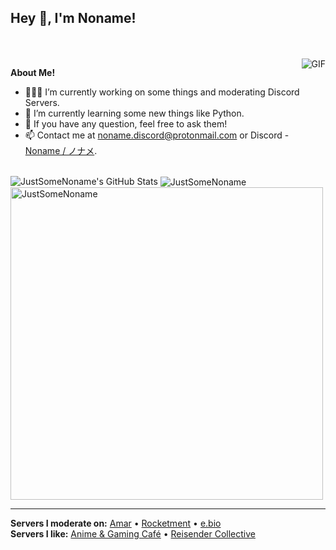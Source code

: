 <h2 title="hehehe"> Hey 👋, I'm Noname!</h2>
<br />
<br />


  <img align="right" alt="GIF" src="https://cdn.discordapp.com/avatars/515404778021322773/a_61a943f8f51916f8851936f6e224a0d2?size=256" />

**About Me!**

- 👨🏽‍💻 I’m currently working on some things and moderating Discord Servers.
- 🌱 I’m currently learning some new things like Python.
- 💬 If you have any question, feel free to ask them!
- 📫 Contact me at [noname.discord@protonmail.com](mailto:noname.discord@protonmail.com) or Discord - [Noname / ノナメ](https://discord.com/users/515404778021322773).

<br />

<img src="https://github-readme-stats.vercel.app/api?username=justsomenoname&show_icons=true&hide_border=true&count_private=true&theme=shades-of-purple&icon_color=fad000" alt="JustSomeNoname's GitHub Stats">
<img align="center" src="https://github-readme-streak-stats.herokuapp.com/?user=justsomenoname&count_private=true&theme=radical" alt="JustSomeNoname" />
<img align="center" width=500 src="https://github-readme-stats.vercel.app/api/top-langs/?username=justsomenoname&count_private=true&theme=radical" alt="JustSomeNoname" />

-----
<b>Servers I moderate on:</b>
[Amar](https://discord.com/servers/amar-444141193022930944) • [Rocketment](https://discord.com/invite/rocketment) • [e.bio](https://discord.com/servers/e-bio-913922450205585439)
<br />
<b>Servers I like:</b>
[Anime & Gaming Café](https://animegamingcafe.de/) • [Reisender Collective](https://discord.com/invite/729qxEBEXF)
